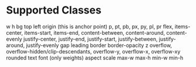 # Supported Classes
w
h
bg
top
left
origin (this is anchor point)
p, pt, pb, px, py, pl, pr
flex, items-center, items-start, items-end, content-between, content-around, content-evenly justify-center, justify-end, justify-start, justify-between, justify-around, justify-evenly
gap
leading
border
border-opacity
z
overflow, overflow-hidden/clip-descendants, overflow-y, overflow-x, overflow-xy
rounded
text
font (only weights)
aspect
scale
max-w
max-h
min-w
min-h
